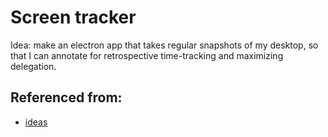 # [](#screen-tracker)Screen tracker

Idea: make an electron app that takes regular snapshots of my desktop, so that I can annotate for retrospective time-tracking and maximizing delegation.

## Referenced from:


- [ideas](ideas.md)
